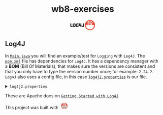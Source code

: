 <H1 align="center">
wb8-exercises
</H1>

<p align="center">
  <img src="src/main/resources/Images/Log4J.png" alt="Log4J Logo" width="80"/>
</p>

## Log4J
In [`Main.java`](src/main/java/com/pluralsight/Main.java) you will find an example/test for `Logging` with `Log4J`.
The [`pom.xml`](pom.xml) file has dependencies for `Log4J`. 
It has a dependency manager with a **BOM** (Bill Of Materials), 
that makes sure the versions are consistent and that you only have to type the version number once; for example: `2.24.2`.
`Log4J` also uses a config file, in this case [`log4j2.properties`](src/main/resources/log4j2.properties) is our file.

<details>
    <summary><code>log4j2.properties</code></summary>

```xml
<code>
    <Configuration status="WARN">
        <Appenders>
            <Console name="Console" target="SYSTEM_OUT">
                <PatternLayout pattern="%d{yyyy-MM-dd HH:mm:ss} %-5p %c{1} - %m%n"/>
            </Console>
        </Appenders>
        <Loggers>
            <Root level="debug">
                <AppenderRef ref="Console"/>
            </Root>
        </Loggers>
    </Configuration>
</code>
```
</details>

These are Apache docs on [`Getting Started with Log4J`](https://logging.apache.org/log4j/2.x/manual/getting-started.html).


This project was built with <img src="src/main/resources/Images/Log4J-compact.webp" alt="Log4J Logo" width="30"/>
